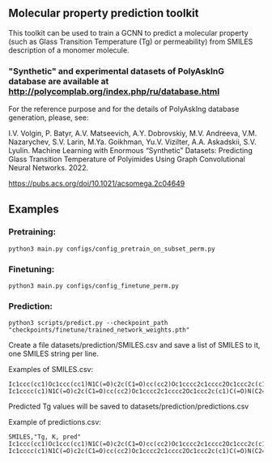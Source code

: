 ## Molecular property prediction toolkit

This toolkit can be used to train a GCNN to predict a molecular property (such as Glass Transition Temperature (Tg) or permeability) from SMILES description of a monomer molecule.

### "Synthetic" and experimental datasets of PolyAskInG database are available at http://polycomplab.org/index.php/ru/database.html

For the reference purpose and for the details of PolyAskIng database generation, please, see:

I.V. Volgin, P. Batyr, A.V. Matseevich, A.Y. Dobrovskiy, M.V. Andreeva, V.M. Nazarychev, S.V. Larin, M.Ya. Goikhman, Yu.V. Vizilter, A.A. Askadskii, S.V. Lyulin. 
Machine Learning with Enormous “Synthetic” Datasets: Predicting Glass Transition Temperature of Polyimides Using Graph Convolutional Neural Networks. 2022.

https://pubs.acs.org/doi/10.1021/acsomega.2c04649


## Examples
### Pretraining:
```
python3 main.py configs/config_pretrain_on_subset_perm.py
```

### Finetuning:
```
python3 main.py configs/config_finetune_perm.py
```

### Prediction:
```
python3 scripts/predict.py --checkpoint_path "checkpoints/finetune/trained_network_weights.pth"
```
Create a file datasets/prediction/SMILES.csv and save a list of SMILES to it, one SMILES string per line.

Examples of SMILES.csv:
```
Ic1ccc(cc1)Oc1ccc(cc1)N1C(=O)c2c(C1=O)cc(cc2)Oc1cccc2c1cccc2Oc1ccc2c(c1)C(=O)N(C2=O)I
Ic1cccc(c1)N1C(=O)c2c(C1=O)cc(cc2)Oc1cccc2c1cccc2Oc1ccc2c(c1)C(=O)N(C2=O)I
```
Predicted Tg values will be saved to datasets/prediction/predictions.csv

Example of predictions.csv:
```
SMILES,"Tg, K, pred"
Ic1ccc(cc1)Oc1ccc(cc1)N1C(=O)c2c(C1=O)cc(cc2)Oc1cccc2c1cccc2Oc1ccc2c(c1)C(=O)N(C2=O)I,524.7864379882812
Ic1cccc(c1)N1C(=O)c2c(C1=O)cc(cc2)Oc1cccc2c1cccc2Oc1ccc2c(c1)C(=O)N(C2=O)I,535.5695190429688
```